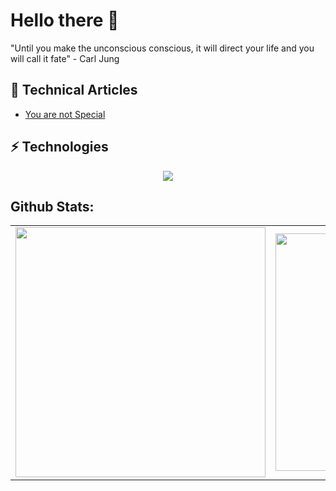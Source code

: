 # Hello there 👋

 "Until you make the unconscious conscious, it will direct your life and you will call it fate" - Carl Jung 

 ##  🔖 Technical Articles
 - [You are not Special](https://medium.com/@morvinian/as-a-software-developer-you-are-not-so-special-889918b4ff37)

 ## ⚡️ Technologies
<p align="center">
  <a href="https://skillicons.dev">
    <img src="https://skillicons.dev/icons?i=html,css,js,python,django,php,laravel,vue,nuxt,postgresql,react,git,github,postman" />
  </a>
</p>
         

## Github Stats:
<table>
  <tr>
    <td>
      <img width="400px" src="https://github-readme-stats.vercel.app/api/top-langs/?username=Morvin-Ian&langs_count=4&layout=compact&theme=tokyonight"/>
    </td>
    <td><img width="380px" align="left" src="https://github-readme-stats.vercel.app/api?username=Morvin-Ian&show_icons=true&count_private=true&include_all_commits&theme=tokyonight"/></td>

  </tr>
    
</table>

